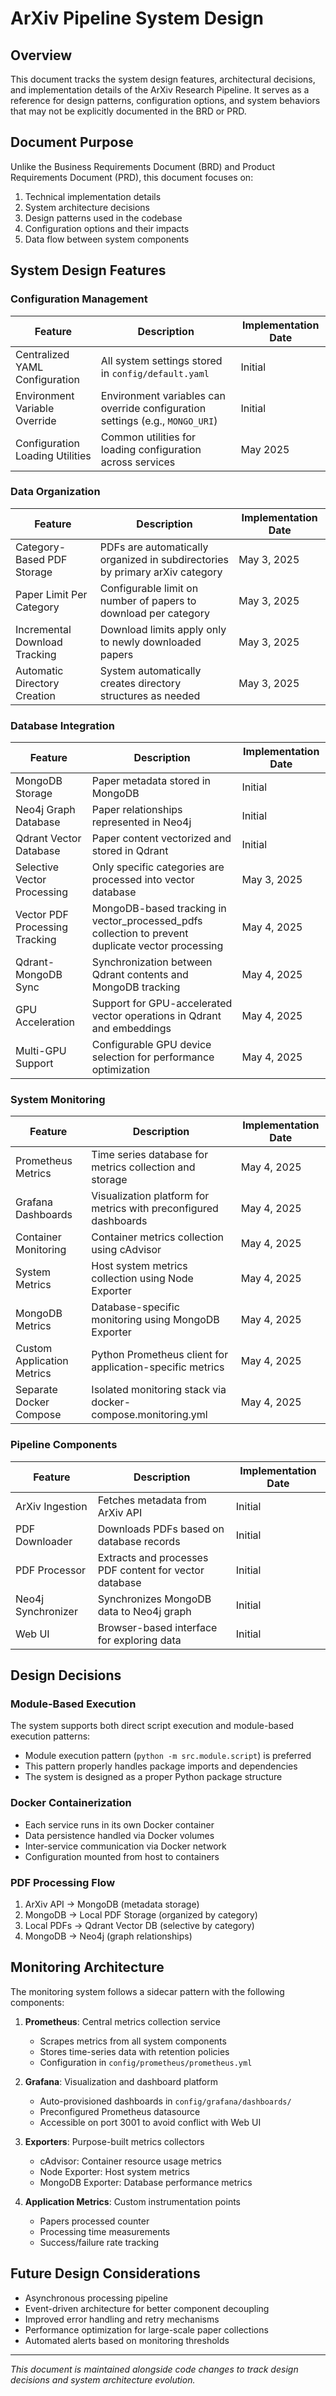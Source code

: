 # ArXiv Pipeline System Design

## Overview

This document tracks the system design features, architectural decisions, and implementation details of the ArXiv Research Pipeline. It serves as a reference for design patterns, configuration options, and system behaviors that may not be explicitly documented in the BRD or PRD.

## Document Purpose

Unlike the Business Requirements Document (BRD) and Product Requirements Document (PRD), this document focuses on:

1. Technical implementation details
2. System architecture decisions
3. Design patterns used in the codebase
4. Configuration options and their impacts
5. Data flow between system components

## System Design Features

### Configuration Management

| Feature | Description | Implementation Date |
|---------|-------------|---------------------|
| Centralized YAML Configuration | All system settings stored in `config/default.yaml` | Initial |
| Environment Variable Override | Environment variables can override configuration settings (e.g., `MONGO_URI`) | Initial |
| Configuration Loading Utilities | Common utilities for loading configuration across services | May 2025 |

### Data Organization

| Feature | Description | Implementation Date |
|---------|-------------|---------------------|
| Category-Based PDF Storage | PDFs are automatically organized in subdirectories by primary arXiv category | May 3, 2025 |
| Paper Limit Per Category | Configurable limit on number of papers to download per category | May 3, 2025 |
| Incremental Download Tracking | Download limits apply only to newly downloaded papers | May 3, 2025 |
| Automatic Directory Creation | System automatically creates directory structures as needed | May 3, 2025 |

### Database Integration

| Feature | Description | Implementation Date |
|---------|-------------|---------------------|
| MongoDB Storage | Paper metadata stored in MongoDB | Initial |
| Neo4j Graph Database | Paper relationships represented in Neo4j | Initial |
| Qdrant Vector Database | Paper content vectorized and stored in Qdrant | Initial |
| Selective Vector Processing | Only specific categories are processed into vector database | May 3, 2025 |
| Vector PDF Processing Tracking | MongoDB-based tracking in vector_processed_pdfs collection to prevent duplicate vector processing | May 4, 2025 |
| Qdrant-MongoDB Sync | Synchronization between Qdrant contents and MongoDB tracking | May 4, 2025 |
| GPU Acceleration | Support for GPU-accelerated vector operations in Qdrant and embeddings | May 4, 2025 |
| Multi-GPU Support | Configurable GPU device selection for performance optimization | May 4, 2025 |

### System Monitoring

| Feature | Description | Implementation Date |
|---------|-------------|---------------------|
| Prometheus Metrics | Time series database for metrics collection and storage | May 4, 2025 |
| Grafana Dashboards | Visualization platform for metrics with preconfigured dashboards | May 4, 2025 |
| Container Monitoring | Container metrics collection using cAdvisor | May 4, 2025 |
| System Metrics | Host system metrics collection using Node Exporter | May 4, 2025 |
| MongoDB Metrics | Database-specific monitoring using MongoDB Exporter | May 4, 2025 |
| Custom Application Metrics | Python Prometheus client for application-specific metrics | May 4, 2025 |
| Separate Docker Compose | Isolated monitoring stack via docker-compose.monitoring.yml | May 4, 2025 |

### Pipeline Components

| Feature | Description | Implementation Date |
|---------|-------------|---------------------|
| ArXiv Ingestion | Fetches metadata from ArXiv API | Initial |
| PDF Downloader | Downloads PDFs based on database records | Initial |
| PDF Processor | Extracts and processes PDF content for vector database | Initial |
| Neo4j Synchronizer | Synchronizes MongoDB data to Neo4j graph | Initial |
| Web UI | Browser-based interface for exploring data | Initial |

## Design Decisions

### Module-Based Execution

The system supports both direct script execution and module-based execution patterns:
- Module execution pattern (`python -m src.module.script`) is preferred
- This pattern properly handles package imports and dependencies
- The system is designed as a proper Python package structure

### Docker Containerization

- Each service runs in its own Docker container
- Data persistence handled via Docker volumes
- Inter-service communication via Docker network
- Configuration mounted from host to containers

### PDF Processing Flow

1. ArXiv API → MongoDB (metadata storage)
2. MongoDB → Local PDF Storage (organized by category)
3. Local PDFs → Qdrant Vector DB (selective by category)
4. MongoDB → Neo4j (graph relationships)

## Monitoring Architecture

The monitoring system follows a sidecar pattern with the following components:

1. **Prometheus**: Central metrics collection service
   - Scrapes metrics from all system components
   - Stores time-series data with retention policies
   - Configuration in `config/prometheus/prometheus.yml`

2. **Grafana**: Visualization and dashboard platform
   - Auto-provisioned dashboards in `config/grafana/dashboards/`
   - Preconfigured Prometheus datasource
   - Accessible on port 3001 to avoid conflict with Web UI

3. **Exporters**: Purpose-built metrics collectors
   - cAdvisor: Container resource usage metrics
   - Node Exporter: Host system metrics
   - MongoDB Exporter: Database performance metrics

4. **Application Metrics**: Custom instrumentation points
   - Papers processed counter
   - Processing time measurements
   - Success/failure rate tracking

## Future Design Considerations

- Asynchronous processing pipeline
- Event-driven architecture for better component decoupling
- Improved error handling and retry mechanisms
- Performance optimization for large-scale paper collections
- Automated alerts based on monitoring thresholds

---

*This document is maintained alongside code changes to track design decisions and system architecture evolution.*
